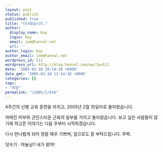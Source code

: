 ```yaml
---
layout: post
status: publish
published: true
title: "다녀왔습니다."
author:
  display_name: Kay
  login: Kay
  email: iam@hannal.net
  url: ''
author_login: Kay
author_email: iam@hannal.net
wordpress_id: 511
wordpress_url: http://blog.hannal.com/wp/?p=511
date: '2005-02-18 20:14:18 +0900'
date_gmt: '2005-02-18 11:14:18 +0900'
categories: []
tags:
- "희망"
permalink: "/2005/2/616"
---
```

<p>4주간의 신병 교육 훈련을 마치고, 2005년 2월 15일자로 돌아왔습니다.</p>
<p>까매진 피부와 군인스러운 근육의 일부를 가지고 돌아왔습니다. 보고 싶은 사람들이 많기에 하고픈 이야기는 다음 주부터 시작하겠습니다.</p>
<p>다시 만나뵙게 되어 정말 매우 기쁘며, 앞으로도 잘 부탁드립니다. 꾸벅.</p>
<p>덧쓰기 : 마눌님!! 내가 왔어!</p>
